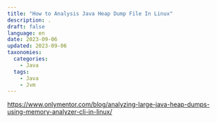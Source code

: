 ```yaml
---
title: "How to Analysis Java Heap Dump File In Linux"
description: .  
draft: false
language: en
date: 2023-09-06
updated: 2023-09-06
taxonomies:
  categories:
    - Java
  tags:
    - Java
    - Jvm 
---
```

https://www.onlymentor.com/blog/analyzing-large-java-heap-dumps-using-memory-analyzer-cli-in-linux/
<!-- more -->

